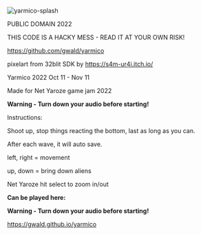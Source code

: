 
![yarmico-splash](https://user-images.githubusercontent.com/4924613/201396427-5858ec4e-ea05-4985-8153-92a4da25bb7e.png)

 PUBLIC DOMAIN 2022
 
 THIS CODE IS A HACKY MESS - READ IT AT YOUR OWN RISK!
 
 https://github.com/gwald/yarmico



pixelart from 32blit SDK by https://s4m-ur4i.itch.io/

Yarmico 2022 Oct 11 - Nov 11

Made for Net Yaroze game jam 2022

**Warning - Turn down your audio before starting!**

Instructions:

Shoot up, stop things reacting the bottom, last as long as you can.

After each wave, it will auto save.


left, right =  movement

up, down = bring down aliens

Net Yaroze hit select to zoom in/out

**Can be played here:**

**Warning - Turn down your audio before starting!**

https://gwald.github.io/yarmico
